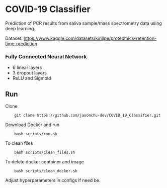 # COVID-19 Classifier

Prediction of PCR results from saliva sample/mass spectrometry data using deep learning.

Dataset: https://www.kaggle.com/datasets/kirillpe/proteomics-retention-time-prediction

### Fully Connected Neural Network

* 6 linear layers
* 3 dropout layers
* ReLU and Sigmoid

## Run

Clone
```
    git clone https://github.com/jasonchu-dev/COVID_19_Classifier.git
```
Download Docker and run
```
    bash scripts/run.sh
```
To clean files
```
    bash scripts/clean_files.sh
```
To delete docker container and image
```
    bash scripts/clean_docker.sh
```
Adjust hyperparameters in configs if need be.